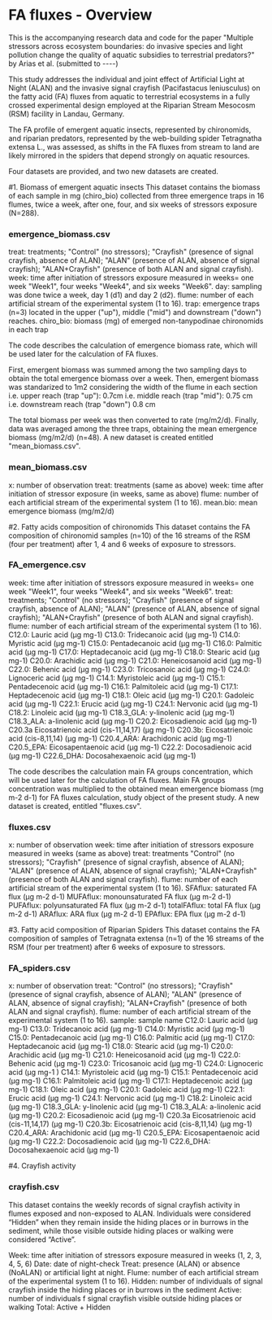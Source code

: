 # FA fluxes - Overview
This is the accompanying research data and code for the paper "Multiple stressors across ecosystem boundaries: do invasive species and light pollution change the quality of aquatic subsidies to terrestrial predators?" by Arias et al. (submitted to ----)

This study addresses the individual and joint effect of Artificial Light at Night (ALAN) and the invasive signal crayfish (Pacifastacus leniusculus) on the fatty acid (FA) fluxes from aquatic to terrestrial ecosystems in a fully crossed experimental design employed at the Riparian Stream Mesocosm (RSM) facility in Landau, Germany. 

The FA profile of emergent aquatic insects, represented by chironomids, and riparian predators, represented by the web-building spider Tetragnatha extensa L., was assessed, as shifts in the FA fluxes from stream to land are likely mirrored in the spiders that depend strongly on aquatic resources.

Four datasets are provided, and two new datasets are created.

#1. Biomass of emergent aquatic insects 
This dataset contains the biomass of each sample in mg (chiro_bio) collected from three emergence traps in 16 flumes, twice a week, after one, four, and six weeks of stressors exposure (N=288).

### emergence_biomass.csv
treat: treatments; "Control" (no stressors); "Crayfish" (presence of signal crayfish, absence of ALAN); "ALAN" (presence of ALAN, absence of signal crayfish); "ALAN+Crayfish" (presence of both ALAN and signal crayfish).
week: time after initiation of stressors exposure measured in weeks= one week "Week1", four weeks "Week4", and six weeks "Week6".
day: sampling was done twice a week, day 1 (d1) and day 2 (d2).
flume: number of each artificial stream of the experimental system (1 to 16). 
trap: emergence traps (n=3) located in the upper  ("up"), middle ("mid") and downstream ("down") reaches.
chiro_bio: biomass (mg) of emerged non-tanypodinae chironomids in each trap

The code describes the calculation of emergence biomass rate, which will be used later for the calculation of FA fluxes. 

First, emergent biomass was summed among the two sampling days to obtain the total emergence biomass over a week.
Then, emergent biomass was standarized to 1m2 considering the width of the flume in each section 
i.e. upper reach (trap "up"): 0.7cm
i.e. middle reach (trap "mid"): 0.75 cm 
i.e. downstream reach (trap "down") 0.8 cm

The total biomass per week was then converted to rate (mg/m2/d). Finally, data was averaged among the three traps, obtaining the mean emergence biomass (mg/m2/d) (n=48). 
A new dataset is created entitled "mean_biomass.csv".

### mean_biomass.csv
x: number of observation
treat: treatments (same as above)
week: time after initiation of stressor exposure (in weeks, same as above)
flume: number of each artificial stream of the experimental system (1 to 16). 
mean.bio: mean emergence biomass (mg/m2/d)

#2. Fatty acids composition of chironomids
This dataset contains the FA composition of chironomid samples (n=10) of the 16 streams of the RSM (four per treatment) after 1, 4 and 6 weeks of exposure to stressors.

### FA_emergence.csv
week: time after initiation of stressors exposure measured in weeks= one week "Week1", four weeks "Week4", and six weeks "Week6". 
treat: treatments; "Control" (no stressors); "Crayfish" (presence of signal crayfish, absence of ALAN); "ALAN" (presence of ALAN, absence of signal crayfish); "ALAN+Crayfish" (presence of both ALAN and signal crayfish).
flume: number of each artificial stream of the experimental system (1 to 16). 
C12.0: Lauric acid (µg mg-1)
C13.0: Tridecanoic acid (µg mg-1)
C14.0: Myristic acid (µg mg-1)
C15.0: Pentadecanoic acid (µg mg-1)
C16.0: Palmitic acid (µg mg-1)
C17.0: Heptadecanoic acid (µg mg-1)
C18.0: Stearic acid (µg mg-1)
C20.0: Arachidic acid (µg mg-1)
C21.0: Heneicosanoid acid (µg mg-1)
C22.0: Behenic acid (µg mg-1)
C23.0: Tricosanoic acid (µg mg-1)
C24.0: Lignoceric acid (µg mg-1)
C14.1: Myristoleic acid (µg mg-1)
C15.1: Pentadecenoic acid (µg mg-1)
C16.1: Palmitoleic acid (µg mg-1)
C17.1: Heptadecenoic acid (µg mg-1)
C18.1: Oleic acid (µg mg-1)
C20.1: Gadoleic acid (µg mg-1)
C22.1: Erucic acid (µg mg-1)
C24.1: Nervonic acid (µg mg-1)
C18.2: Linoleic acid (µg mg-1)
C18.3_GLA: y-linolenic acid (µg mg-1)
C18.3_ALA: a-linolenic acid (µg mg-1)
C20.2: Eicosadienoic acid (µg mg-1)
C20.3a Eicosatrienoic acid (cis-11,14,17) (µg mg-1)
C20.3b: Eicosatrienoic acid (cis-8,11,14) (µg mg-1)
C20.4_ARA: Arachidonic acid (µg mg-1)
C20.5_EPA: Eicosapentaenoic acid (µg mg-1)
C22.2: Docosadienoic acid (µg mg-1)
C22.6_DHA: Docosahexaenoic acid (µg mg-1)

The code describes the calculation main FA groups concentration, which will be used later for the calculation of FA fluxes. Main FA groups concentration was multiplied to the obtained mean emergence biomass (mg m-2 d-1) for FA fluxes calculation, study object of the present study. 
A new dataset is created, entitled "fluxes.csv".

### fluxes.csv
x: number of observation
week: time after initiation of stressors exposure measured in weeks (same as above) 
treat: treatments "Control" (no stressors); "Crayfish" (presence of signal crayfish, absence of ALAN); "ALAN" (presence of ALAN, absence of signal crayfish); "ALAN+Crayfish" (presence of both ALAN and signal crayfish).
flume: number of each artificial stream of the experimental system (1 to 16).
SFAflux: saturated FA flux (µg m-2 d-1)
MUFAflux: monounsaturated FA flux (µg m-2 d-1)
PUFAflux: polyunsaturated FA flux (µg m-2 d-1)
totalFAflux: total FA flux (µg m-2 d-1)
ARAflux: ARA flux (µg m-2 d-1)
EPAflux: EPA flux (µg m-2 d-1)

#3. Fatty acid composition of Riparian Spiders
This dataset contains the FA composition of samples of Tetragnata extensa (n=1) of the 16 streams of the RSM (four per treatment) after 6 weeks of exposure to stressors.

### FA_spiders.csv
x: number of observation
treat: "Control" (no stressors); "Crayfish" (presence of signal crayfish, absence of ALAN); "ALAN" (presence of ALAN, absence of signal crayfish); "ALAN+Crayfish" (presence of both ALAN and signal crayfish).
flume: number of each artificial stream of the experimental system (1 to 16).
sample: sample name
C12.0: Lauric acid (µg mg-1)
C13.0: Tridecanoic acid (µg mg-1)
C14.0: Myristic acid (µg mg-1)
C15.0: Pentadecanoic acid (µg mg-1)
C16.0: Palmitic acid (µg mg-1)
C17.0: Heptadecanoic acid (µg mg-1)
C18.0: Stearic acid (µg mg-1)
C20.0: Arachidic acid (µg mg-1)
C21.0: Heneicosanoid acid (µg mg-1)
C22.0: Behenic acid (µg mg-1)
C23.0: Tricosanoic acid (µg mg-1)
C24.0: Lignoceric acid (µg mg-1 )
C14.1: Myristoleic acid (µg mg-1)
C15.1: Pentadecenoic acid (µg mg-1)
C16.1: Palmitoleic acid (µg mg-1)
C17.1: Heptadecenoic acid (µg mg-1)
C18.1: Oleic acid (µg mg-1)
C20.1: Gadoleic acid (µg mg-1)
C22.1: Erucic acid (µg mg-1)
C24.1: Nervonic acid (µg mg-1)
C18.2: Linoleic acid (µg mg-1)
C18.3_GLA: y-linolenic acid (µg mg-1)
C18.3_ALA: a-linolenic acid (µg mg-1)
C20.2: Eicosadienoic acid (µg mg-1)
C20.3a Eicosatrienoic acid (cis-11,14,17) (µg mg-1)
C20.3b: Eicosatrienoic acid (cis-8,11,14) (µg mg-1)
C20.4_ARA: Arachidonic acid (µg mg-1)
C20.5_EPA: Eicosapentaenoic acid (µg mg-1)
C22.2: Docosadienoic acid (µg mg-1)
C22.6_DHA: Docosahexaenoic acid (µg mg-1)

#4. Crayfish activity

### crayfish.csv
This dataset contains the weekly records of signal crayfish activity in flumes exposed and non-exposed to ALAN. Individuals were considered “Hidden” when they remain inside the hiding places or in burrows in the sediment, while those visible outside hiding places or walking were considered “Active”. 

Week: time after initiation of stressors exposure measured in weeks (1, 2, 3, 4, 5, 6)
Date: date of night-check
Treat: presence (ALAN) or absence (NoALAN) or artificial light at night. 
Flume: number of each artificial stream of the experimental system (1 to 16). 
Hidden: number of individuals of signal crayfish inside the hiding places or in burrows in the sediment
Active: number of individuals f signal crayfish visible outside hiding places or walking
Total: Active + Hidden
